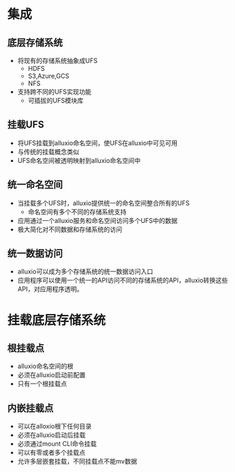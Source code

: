 # 集成
## 底层存储系统
* 将现有的存储系统抽象成UFS
    * HDFS
    * S3,Azure,GCS
    * NFS
* 支持跨不同的UFS实现功能
    * 可插拔的UFS模块库
## 挂载UFS
* 将UFS挂载到alluxio命名空间，使UFS在alluxio中可见可用
* 与传统的挂载概念类似
* UFS命名空间被透明映射到alluxio命名空间中
## 统一命名空间
* 当挂载多个UFS时，alluxio提供统一的命名空间整合所有的UFS
    * 命名空间有多个不同的存储系统支持
* 应用通过一个alluxio服务和命名空间访问多个UFS中的数据
* 极大简化对不同数据和存储系统的访问
## 统一数据访问
* alluxio可以成为多个存储系统的统一数据访问入口
* 应用程序可以使用一个统一的API访问不同的存储系统的API，alluxio转换这些API，对应用程序透明。

# 挂载底层存储系统
## 根挂载点
* alluxio命名空间的根
* 必须在alluxio启动前配置
* 只有一个根挂载点
## 内嵌挂载点
* 可以在alloxio根下任何目录
* 必须在alluxio启动后挂载
* 必须通过mount CLI命令挂载
* 可以有零或者多个挂载点
* 允许多层嵌套挂载，不同挂载点不能mv数据